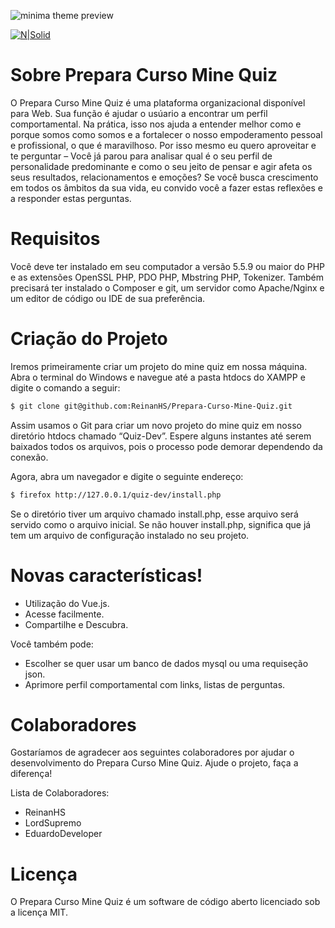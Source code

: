 ![minima theme preview](https://i.ibb.co/0C27zMm/Quiz-Logo-1-1.jpg)

[![N|Solid](https://cldup.com/dTxpPi9lDf.thumb.png)](https://nodesource.com/products/nsolid)

# Sobre Prepara Curso Mine Quiz
O Prepara Curso Mine Quiz é uma plataforma organizacional disponível para Web. Sua função é ajudar o usúario a encontrar um perfil comportamental. Na prática, isso nos ajuda a entender melhor como e porque somos como somos e a fortalecer o nosso empoderamento pessoal e profissional, o que é maravilhoso. Por isso mesmo eu quero aproveitar e te perguntar – Você já parou para analisar qual é o seu perfil de personalidade predominante e como o seu jeito de pensar e agir afeta os seus resultados, relacionamentos e emoções? Se você busca crescimento em todos os âmbitos da sua vida, eu convido você a fazer estas reflexões e a responder estas perguntas.

# Requisitos
Você deve ter instalado em seu computador a versão 5.5.9 ou maior do PHP e as extensões OpenSSL PHP, PDO PHP, Mbstring PHP, Tokenizer. Também precisará ter instalado o Composer e git, um servidor como Apache/Nginx e um editor de código ou IDE de sua preferência.
# Criação do Projeto
Iremos primeiramente criar um projeto do mine quiz em nossa máquina. Abra o terminal do Windows e navegue até a pasta htdocs do XAMPP e digite o comando a seguir:
```sh
$ git clone git@github.com:ReinanHS/Prepara-Curso-Mine-Quiz.git
```
Assim usamos o Git para criar um novo projeto do mine quiz em nosso diretório htdocs chamado “Quiz-Dev”. Espere alguns instantes até serem baixados todos os arquivos, pois o processo pode demorar dependendo da conexão.

Agora, abra um navegador e digite o seguinte endereço:
```sh
$ firefox http://127.0.0.1/quiz-dev/install.php
```
Se o diretório tiver um arquivo chamado install.php, esse arquivo será servido como o arquivo inicial. Se não houver install.php, significa que já tem um arquivo de configuração instalado no seu projeto.
# Novas características!

  - Utilização do Vue.js.
  - Acesse facilmente.
  - Compartilhe e Descubra.

Você também pode:
  - Escolher se quer usar um banco de dados mysql ou uma requiseção json.
  - Aprimore perfil comportamental com links, listas de perguntas.

# Colaboradores
Gostaríamos de agradecer aos seguintes colaboradores por ajudar o desenvolvimento do Prepara Curso Mine Quiz. Ajude o projeto, faça a diferença!

Lista de Colaboradores:
- ReinanHS
- LordSupremo
- EduardoDeveloper

# Licença
O Prepara Curso Mine Quiz é um software de código aberto licenciado sob a licença MIT.